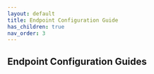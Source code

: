 ```yaml
---
layout: default
title: Endpoint Configuration Guide
has_children: true 
nav_order: 3
---
```


## Endpoint Configuration Guides

